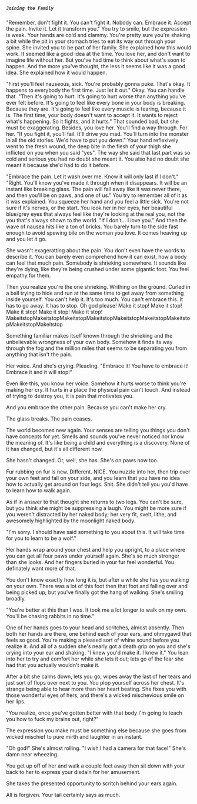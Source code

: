 ##### `Joining the Family`
"Remember, don't fight it. You can't fight it. Nobody can. Embrace it. Accept the pain. Invite it. Let it transform you."
You try to smile, but the expression is weak. Your hands are cold and clammy. You're pretty sure you're shaking a bit while the pit in your stomach tries to eat its way out through your spine.
She invited you to be part of her family. She explained how this would work. It seemed like a good idea at the time. You love her, and don't want to imagine life without her. But you've had time to think about what's soon to happen. And the more you've thought, the less it seems like it was a good idea.
She explained how it would happen.

"First you'll feel nauseous, sick. You're probably gonna puke. That's okay. It happens to everybody the first time. Just let it out."
Okay. You can handle that.
"Then it's going to hurt. It's going to hurt worse than anything you've ever felt before. It's going to feel like every bone in your body is breaking. Because they are. It's going to feel like every muscle is tearing, because it is. The first time, your body doesn't want to accept it. It wants to reject what's happening. So it fights, and it hurts."
That sounded bad, but she must be exaggerating. Besides, you love her. You'll find a way through. For her.
"If you fight it, you'll fail. It'll drive you mad. You'll turn into the monster in all the old stories. We'd have to put you down."
Your hand reflexively went to the fresh wound, the deep bite in the flesh of your thigh she inflicted on you when you said "yes". The way she said that last part was so cold and serious you had no doubt she meant it. You also had no doubt she meant it because she'd had to do it before.

"Embrace the pain. Let it wash over me. Know it will only last if I don't."
"Right. You'll know you've made it through when it disappears. It will be an instant like breaking glass. The pain will fall away like it was never there, and then you'll be on paws, and one of us."
You try to remember all of it as it was explained. You squeeze her hand and you feel a little sick. You're not sure if it's nerves, or the start. You look her in her eyes, her beautiful blue/grey eyes that always feel like they're looking at the real you, not the you that's always shown to the world.
"If I don't... I love you."
And then the wave of nausea hits like a ton of bricks. You barely turn to the side fast enough to avoid spewing bile on the woman you love. It comes heaving up and you let it go.

She wasn't exageratting about the pain. You don't even have the words to describe it. You can barely even comprehend how it can exist, how a body can feel that much pain. Somebody is shrieking somewhere. It sounds like they're dying, like they're being crushed under some gigantic foot. You feel empathy for them.

Then you realize you're the one shrieking. Writhing on the ground. Curled in a ball trying to hide and run at the same time to get away from something inside yourself. You can't help it. It's too much. You can't embrace this. It has to go away. It has to stop. Oh god please! Make it stop!
Make it stop!
Make it stop! Make it stop! Make it stop! MakeitstopMakeitstopMakeitstopMakeitstopMakeitstopMakeitstopMakeitstopMakeitstopMakeitstop

Something familiar makes itself known through the shrieking and the unbelievable wrongness of your own body. Somehow it finds its way through the fog and the million miles that seems to be separating you from anything that isn't the pain.

Her voice.
And she's crying.
Pleading.
"Embrace it! You have to embrace it! Embrace it and it will stop!"

Even like this, you know her voice. Somehow it hurts worse to think you're making her cry. It hurts in a place the physical pain can't touch. And instead of trying to destroy you, it is pain that motivates you.

And you embrace the other pain. Because you can't make her cry.

The glass breaks.
The pain ceases.

The world becomes new again. Your senses are telling you things you don't have concepts for yet. Smells and sounds you've never noticed nor know the meaning of. It's like being a child and everything is a discovery. None of it has changed, but it's all different now.

She hasn't changed.
Or, well, she has.
She's on paws now too.

Fur rubbing on fur is new. Different. NICE. You nuzzle into her, then trip over your own feet and fall on your side, and you learn that you have no idea how to actually get around on four legs. Shit. She didn't tell you you'd have to learn how to walk again.

As if in answer to that thought she returns to two legs. You can't be sure, but you think she might be suppressing a laugh. You might be more sure if you weren't distracted by her naked body; her very fit, svelt, lithe, and awesomely highlighted by the moonlight naked body.

"I'm sorry. I should have said something to you about this. It will take time for you to learn to be a wolf."

Her hands wrap around your chest and help you upright, to a place where you can get all four paws under yourself again. She's so much stronger than she looks. And her fingers buried in your fur feel wonderful. You definately want more of that.

You don't know exactly how long it is, but after a while she has you walking on your own. There was a lot of this foot then that foot and falling over and being picked up; but you've finally got the hang of walking. She's smiling broadly.

"You're better at this than I was. It took me a lot longer to walk on my own. You'll be chasing rabbits in no time."

One of her hands goes to your head and scritches, almost absently. Then both her hands are there, one behind each of your ears, and ohmygawd that feels so good. You're making a pleased sort of whine sound before you realize it. And all of a sudden she's nearly got a death grip on you and she's crying into your ear and shaking. "I knew you'd make it. I knew it." You lean into her to try and comfort her while she lets it out; lets go of the fear she had that you actually wouldn't make it.

After a bit she calms down, lets you go, wipes away the last of her tears and just sort of flops over next to you. You plop yourself across her chest. It's strange being able to hear more than her heart beating. She fixes you with those wonderful eyes of hers, and there's a wicked mischevious smile on her lips.

"You realize, once you've gotten better with that body I'm going to teach you how to fuck my brains out, right?"

The expression you make must be something else because she goes from wicked mischief to pure mirth and laughter in an instant.

"Oh god!"
She's almost rolling.
"I wish I had a camera for that face!"
She's damn near wheezing.

You get up off of her and walk a couple feet away then sit down with your back to her to express your disdain for her amusement.

She takes the presented opportunity to scritch behind your ears again.

All is forgiven. Your tail certainly says as much.